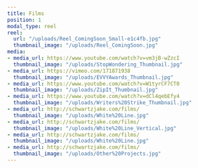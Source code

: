 ```yaml
---
title: Films
position: 1
modal_type: reel
reel:
  url: "/uploads/Reel_ComingSoon_Small-e1c4fb.jpg"
  thumbnail_image: "/uploads/Reel_ComingSoon.jpg"
media:
- media_url: https://www.youtube.com/watch?v=vm3jB-wZzcI
  thumbnail_image: "/uploads/StopWondering_Thumbnail.jpg"
- media_url: https://vimeo.com/171871938
  thumbnail_image: "/uploads/EVVYAwards_Thumbnail.jpg"
- media_url: https://www.youtube.com/watch?v=W1tyrCF7CT0
  thumbnail_image: "/uploads/ZipIt_Thumbnail.jpg"
- media_url: https://www.youtube.com/watch?v=dCl4qebEfy4
  thumbnail_image: "/uploads/Writers%20Strike_Thumbnail.jpg"
- media_url: http://schwartzjake.com/films/
  thumbnail_image: "/uploads/White%20Line.jpg"
- media_url: http://schwartzjake.com/films/
  thumbnail_image: "/uploads/White%20Line_Vertical.jpg"
- media_url: http://schwartzjake.com/films/
  thumbnail_image: "/uploads/White%20Line.jpg"
- media_url: http://schwartzjake.com/films/
  thumbnail_image: "/uploads/Other%20Projects.jpg"
---
```



